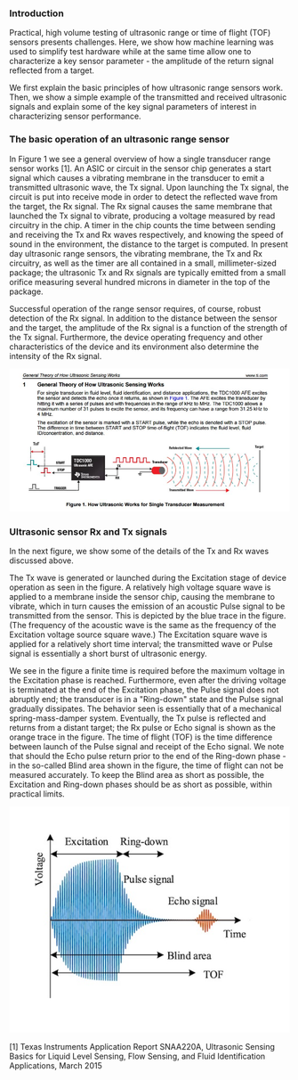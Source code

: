 ### Introduction

Practical, high volume testing of ultrasonic range or time of flight (TOF) sensors presents challenges.  Here, we show how machine learning was used to simplify test hardware while at the same time allow one to characterize a key sensor parameter - the amplitude of the return signal reflected from a target.  

We first explain the basic principles of how ultrasonic range sensors work.  Then, we show a simple example of the transmitted and received ultrasonic signals and explain some of the key signal parameters of interest in characterizing sensor performance.

### The basic operation of an ultrasonic range sensor

In Figure 1 we see a general overview of how a single transducer range sensor works [1].  An ASIC or circuit in the sensor chip generates a start signal which causes a vibrating membrane in the transducer to emit a transmitted ultrasonic wave, the Tx signal.  Upon launching the Tx signal, the circuit is put into receive mode in order to detect the reflected wave from the target, the Rx signal. The Rx signal causes the same membrane that launched the Tx signal to vibrate, producing a voltage measured by read circuitry in the chip.  A timer in the chip counts the time between sending and receiving the Tx and Rx waves respectively, and knowing the speed of sound in the environment, the distance to the target is computed.  In present day ultrasonic range sensors, the vibrating membrane, the Tx and Rx circuitry, as well as the timer are all contained in a small, millimeter-sized package; the ultrasonic Tx and Rx signals are typically emitted from a small orifice measuring several hundred microns in diameter in the top of the package. 

Successful operation of the range sensor requires, of course, robust detection of the Rx signal.  In addition to the distance between the sensor and the target, the amplitude of the Rx signal is a function of the strength of the Tx signal.  Furthermore, the device operating frequency and other characteristics of the device and its environment also determine the intensity of the Rx signal.  

![Signals](https://github.com/michaelalex94536/Assorted-ML/blob/main/UltrasonicSensorTesting/images/TI_Tx_Rx.jpg)



### Ultrasonic sensor Rx and Tx signals

In the next figure, we show some of the details of the Tx and Rx waves discussed above. 

The Tx wave is generated or launched during the Excitation stage of device operation as seen in the figure.  A relatively high voltage square wave is applied to a membrane inside the sensor chip, causing the membrane to vibrate, which in turn causes the emission of an acoustic Pulse signal to be transmitted from the sensor.  This is depicted by the blue trace in the figure.  (The frequency of the acoustic wave is the same as the frequency of the Excitation voltage source square wave.) The Excitation square wave is applied for a relatively short time interval; the transmitted wave or Pulse signal is essentially a short burst of ultrasonic energy.  

We see in the figure a finite time is required before the maximum voltage in the Excitation phase is reached.  Furthermore, even after the driving voltage is terminated at the end of the Excitation phase, the Pulse signal does not abruptly end; the transducer is in a "Ring-down" state and the Pulse signal gradually dissipates.  The behavior seen is essentially that of a mechanical spring-mass-damper system.  Eventually, the Tx pulse is reflected and returns from a distant target; the Rx pulse or Echo signal is shown as the orange trace in the figure.  The time of flight (TOF) is the time difference between launch of the Pulse signal and receipt of the Echo signal.  We note that should the Echo pulse return prior to the end of the Ring-down phase - in the so-called Blind area shown in the figure, the time of flight can not be measured accurately.  To keep the Blind area as short as possible, the Excitation and Ring-down phases should be as short as possible, within practical limits.  

![Signals](https://github.com/michaelalex94536/Assorted-ML/blob/main/UltrasonicSensorTesting/images/pulse-echo.jpeg)


[1] Texas Instruments Application Report SNAA220A, Ultrasonic Sensing Basics for Liquid Level Sensing, Flow Sensing, and Fluid Identification Applications, March 2015 

